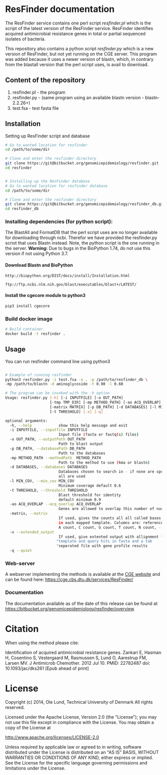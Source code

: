 ResFinder documentation
=============

The ResFinder service contains one perl script *resfinder.pl* which is the
script of the latest version of the ResFinder service. ResFinder identifies
acquired antimicrobial resistance genes in total or partial sequenced isolates
of bacteria.

This repository also contains a python script *resfinder.py* which is  a new version
of ResFinder, but not yet running on the CGE server. This program was added because
it uses a newer version of blastn,  which, in contrary from the blastall version
that the perl script uses, is avail to download.

## Content of the repository
1. resfinder.pl - the program
2. resfinder.py - (same program using an available blastn version - blastn-2.2.26+)
3. test.fsa     - test fasta file

## Installation

Setting up ResFinder script and database
```bash
# Go to wanted location for resfinder
cd /path/to/some/dir

# Clone and enter the resfinder directory
git clone https://git@bitbucket.org/genomicepidemiology/resfinder.git
cd resfinder


# Installing up the ResFinder database
# Go to wanted location for resfinder database
cd /path/to/some/dir

# Clone and enter the resfinder directory
git clone https://git@bitbucket.org/genomicepidemiology/resfinder_db.git
cd resfinder_db

```

### Installing dependencies (for python script):

The BlastAll and FormatDB that the perl script uses are no longer available
for downloading through ncbi. Therefor we have provided the resfinder.py
scriot that uses Blastn instead. Note, the python script is the one running
in the server.
**Warning:** Due to bugs in the BioPython 1.74, do not use this version if
not using Python 3.7.


#### Download Blastn and BioPython
```url
http://biopython.org/DIST/docs/install/Installation.html
```
```url
ftp://ftp.ncbi.nlm.nih.gov/blast/executables/blast+/LATEST/
```
#### Install the cgecore module to python3
```bash
pip3 install cgecore
```

### Build docker image
```bash
# Build container
docker build -t resfinder .
```

## Usage

You can run resfinder command line using python3

```bash

# Example of running resfinder
python3 resfinder.py -i test.fsa -o . -p /path/to/resfinder_db \
-mp /path/to/blastn -d aminoglycoside -t 0.90 -l 0.60

# The program can be invoked with the -h option
Usage: resfinder.py [-h] [-i INPUTFILE] [-o OUT_PATH]
                    [-tmp TMP_DIR] [-mp METHOD_PATH] [-ao ACQ_OVERLAP]
                    [-matrix MATRIX] [-p DB_PATH] [-d DATABASES] [-l MIN_COV]
                    [-t THRESHOLD] [-x] [-q]

optional arguments:
  -h, --help            show this help message and exit
  -i INPUTFILE, --inputfile INPUTFILE
                        Input file (fasta or fastq(s) files)
  -o OUT_PATH, --outputPath OUT_PATH
                        Path to blast output
  -p DB_PATH, --databasePath DB_PATH
                        Path to the databases
  -mp METHOD_PATH --methodPath  METHOD_PATH
                        Path to the method to use (kma or blastn)
  -d DATABASES, --databases DATABASES
                        Databases chosen to search in - if none are specified
                        all are used
  -l MIN_COV, --min_cov MIN_COV
                        Minimum coverage default 0.6
  -t THRESHOLD, --threshold THRESHOLD
                        Blast threshold for identity
                        default minimum 0.9
  -ao ACQ_OVERLAP --acq_overlap ACQ_OVERLAP
                        Genes are allowed to overlap this number of nucleotides (30)
  -matrix, --matrix
                        If used, gives the counts all all called bases at each position
                        in each mapped template. Columns are: reference base,
                        A count, C count, G count, T count, N count, - count.
  -x --extended_output
                        If used, give extented output with allignment files,
                       "template and query hits in fasta and a tab
                       "seperated file with gene profile results
  -q --quiet
```

### Web-server

A webserver implementing the methods is available at the [CGE
website](http://www.genomicepidemiology.org/) and can be found here:
https://cge.cbs.dtu.dk/services/ResFinder/

### Documentation

The documentation available as of the date of this release can be found at
https://bitbucket.org/genomicepidemiology/resfinder/overview.


Citation
=======

When using the method please cite:

Identification of acquired antimicrobial resistance genes.
Zankari E, Hasman H, Cosentino S, Vestergaard M, Rasmussen S, Lund O, Aarestrup
FM, Larsen MV.
J Antimicrob Chemother. 2012 Jul 10.
PMID: 22782487         doi: 10.1093/jac/dks261
[Epub ahead of print]


License
=======

Copyright (c) 2014, Ole Lund, Technical University of Denmark
All rights reserved.

Licensed under the Apache License, Version 2.0 (the "License");
you may not use this file except in compliance with the License.
You may obtain a copy of the License at

   http://www.apache.org/licenses/LICENSE-2.0

Unless required by applicable law or agreed to in writing, software
distributed under the License is distributed on an "AS IS" BASIS,
WITHOUT WARRANTIES OR CONDITIONS OF ANY KIND, either express or implied.
See the License for the specific language governing permissions and
limitations under the License.
